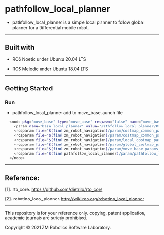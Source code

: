 # pathfollow_local_planner

- pathfollow_local_planner is a simple local planner to follow global planner for a Differential mobile robot.

------

## Built with

- ROS Noetic under Ubuntu 20.04 LTS

- ROS Melodic under Ubuntu 18.04 LTS

------


## Getting Started

### Run

- pathfollow_local_planner add to move_base.launch file.

``` bash
  <node pkg="move_base" type="move_base" respawn="false" name="move_base" output="screen">
    <param name="base_local_planner" value="pathfollow_local_planner/PathFollowLocalPlanner" />
    <rosparam file="$(find zm_robot_navigation)/param/costmap_common_params.yaml" command="load" ns="global_costmap" />
    <rosparam file="$(find zm_robot_navigation)/param/costmap_common_params.yaml" command="load" ns="local_costmap" />
    <rosparam file="$(find zm_robot_navigation)/param/local_costmap_params.yaml" command="load" />
    <rosparam file="$(find zm_robot_navigation)/param/global_costmap_params.yaml" command="load" />
    <rosparam file="$(find zm_robot_navigation)/param/move_base_params.yaml" command="load" />
    <rosparam file="$(find pathfollow_local_planner)/param/pathfollow_local_planner_params.yaml" command="load" />
  </node>
```

------

## Reference:

[1]. rto_core. https://github.com/dietriro/rto_core

[2]. robotino_local_planner. http://wiki.ros.org/robotino_local_planner

------

This repository is for your reference only. copying, patent application, academic journals are strictly prohibited.

Copyright © 2021 ZM Robotics Software Laboratory.
